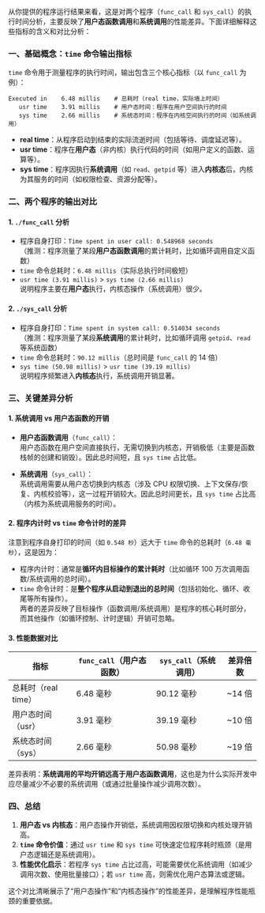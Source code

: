 从你提供的程序运行结果来看，这是对两个程序（`func_call` 和 `sys_call`）的执行时间分析，主要反映了**用户态函数调用**和**系统调用**的性能差异。下面详细解释这些指标的含义和对比分析：


### 一、基础概念：`time` 命令输出指标
`time` 命令用于测量程序的执行时间，输出包含三个核心指标（以 `func_call` 为例）：
```
Executed in    6.48 millis    # 总耗时（real time，实际墙上时间）
   usr time    3.91 millis    # 用户态时间：程序在用户空间执行的时间
   sys time    2.66 millis    # 系统态时间：程序在内核空间执行的时间（如系统调用）
```
- **real time**：从程序启动到结束的实际流逝时间（包括等待、调度延迟等）。
- **usr time**：程序在**用户态**（非内核）执行代码的时间（如用户定义的函数、运算等）。
- **sys time**：程序因执行**系统调用**（如 `read`、`getpid` 等）进入**内核态**后，内核为其服务的时间（如权限检查、资源分配等）。


### 二、两个程序的输出对比
#### 1. `./func_call` 分析
- 程序自身打印：`Time spent in user call: 0.548968 seconds`  
  （推测：程序测量了某段**用户态函数调用**的累计耗时，比如循环调用自定义函数）
- `time` 命令总耗时：`6.48 millis`（实际总执行时间极短）  
- `usr time (3.91 millis)` > `sys time (2.66 millis)`  
  说明程序主要在**用户态**执行，内核态操作（系统调用）很少。


#### 2. `./sys_call` 分析
- 程序自身打印：`Time spent in system call: 0.514034 seconds`  
  （推测：程序测量了某段**系统调用**的累计耗时，比如循环调用 `getpid`、`read` 等系统函数）
- `time` 命令总耗时：`90.12 millis`（总时间是 `func_call` 的 14 倍）  
- `sys time (50.98 millis)` > `usr time (39.19 millis)`  
  说明程序频繁进入**内核态**执行，系统调用开销显著。


### 三、关键差异分析
#### 1. 系统调用 vs 用户态函数的开销
- **用户态函数调用**（`func_call`）：  
  用户态函数在用户空间直接执行，无需切换到内核态，开销极低（主要是函数栈帧的创建和销毁）。因此总时间短，且 `sys time` 占比低。

- **系统调用**（`sys_call`）：  
  系统调用需要从用户态切换到内核态（涉及 CPU 权限切换、上下文保存/恢复、内核校验等），这一过程开销较大。因此总时间更长，且 `sys time` 占比高（内核为系统调用服务的时间）。


#### 2. 程序内计时 vs `time` 命令计时的差异
注意到程序自身打印的时间（如 `0.548 秒`）远大于 `time` 命令的总耗时（`6.48 毫秒`），这是因为：  
- 程序内计时：通常是**循环内目标操作的累计耗时**（比如循环 100 万次调用函数/系统调用的总时间）。  
- `time` 命令计时：是**整个程序从启动到退出的总时间**（包括初始化、循环、收尾等所有操作）。  
两者的差异反映了目标操作（函数调用/系统调用）是程序的核心耗时部分，而其他操作（如循环控制、计时逻辑）开销可忽略。


#### 3. 性能数据对比
| 指标                | `func_call`（用户态函数） | `sys_call`（系统调用） | 差异倍数 |
|---------------------|--------------------------|------------------------|----------|
| 总耗时（real time） | 6.48 毫秒                | 90.12 毫秒             | ~14 倍   |
| 用户态时间（usr）   | 3.91 毫秒                | 39.19 毫秒             | ~10 倍   |
| 系统态时间（sys）   | 2.66 毫秒                | 50.98 毫秒             | ~19 倍   |

差异表明：**系统调用的平均开销远高于用户态函数调用**，这也是为什么实际开发中应尽量减少不必要的系统调用（或通过批量操作减少调用次数）。


### 四、总结
1. **用户态 vs 内核态**：用户态操作开销低，系统调用因权限切换和内核处理开销高。  
2. **`time` 命令价值**：通过 `usr time` 和 `sys time` 可快速定位程序耗时瓶颈（是用户态逻辑还是系统调用）。  
3. **性能优化启示**：若程序 `sys time` 占比过高，可能需要优化系统调用（如减少调用次数、使用批量接口）；若 `usr time` 高，则需优化用户态算法或逻辑。

这个对比清晰展示了“用户态操作”和“内核态操作”的性能差异，是理解程序性能瓶颈的重要依据。
